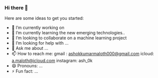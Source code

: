 ### Hi there 👋

<!--
**ashokmaloth/ashokmaloth** is a ✨ _special_ ✨ repository because its `README.md` (this file) appears on your GitHub profile.
-->
Here are some ideas to get you started:

- 🔭 I’m currently working on 
- 🌱 I’m currently learning the new emerging technologies..
- 👯 I’m looking to collaborate on a machine learning project 
- 🤔 I’m looking for help with ...
- 💬 Ask me about ...
- 📫 How to reach me: gmail : ashokkumarmaloth000@gmail.com
                      icloud: a.maloth@icloud.com
                      instagram: ash_0k
- 😄 Pronouns: ...
- ⚡ Fun fact: ...
